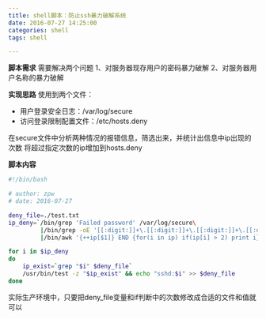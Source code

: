 ```yaml
---
title: shell脚本：防止ssh暴力破解系统
date: 2016-07-27 14:25:00
categories: shell
tags: shell

---
```

**脚本需求**
需要解决两个问题
1、对服务器现存用户的密码暴力破解
2、对服务器用户名称的暴力破解

<!--more-->

**实现思路**
使用到两个文件：
- 用户登录安全日志：/var/log/secure
- 访问登录限制配置文件：/etc/hosts.deny

在secure文件中分析两种情况的报错信息，筛选出来，并统计出信息中ip出现的次数
将超过指定次数的ip增加到hosts.deny

**脚本内容**
```bash
#!/bin/bash

# author: zpw
# date: 2016-07-27

deny_file=./test.txt
ip_deny=`/bin/grep 'Failed password' /var/log/secure\
         |/bin/grep -oE '[[:digit:]]+\.[[:digit:]]+\.[[:digit:]]+\.[[:digit:]]+'\
         |/bin/awk '{++ip[$1]} END {for(i in ip) if(ip[i] > 2) print i}'`

for i in $ip_deny
do
    ip_exist=`grep "$i" $deny_file`
    /usr/bin/test -z "$ip_exist" && echo "sshd:$i" >> $deny_file
done
```
实际生产环境中，只要把deny_file变量和if判断中的次数修改成合适的文件和值就可以